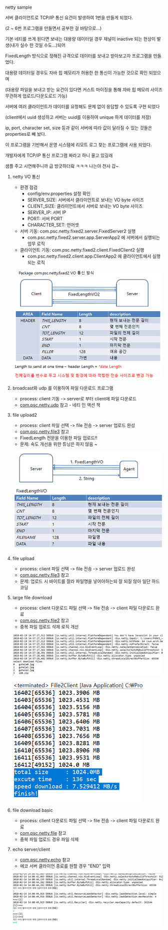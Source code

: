 netty sample

서버 클라이언트로 TCP/IP 통신 요건이 발생하여 1번을 만들게 되었다.

(2 ~ 6번 프로그램을 만들면서 공부한 걸 바탕으로...)

기본 네티를 쓰게 된다면 보내는 대용량 데이터일 경우 채널이 inactive 되는 현상이 발생(내가 실수 한 것일 수도...)되어

FixedLength 방식으로 정해진 규격으로 데이터를 보내고 받아보고자 프로그램을 만들었다.

대용량 데이터일 경우도 자바 힙 메모리가 허용한 한 통신이 가능한 것으로 확인 되었으며

(대용량 파일을 보내고 받는 요건이 있다면 커스트 마이징을 통해 자바 힙 메모리 사이즈 무관하게 업로드/다운도로드 가능)

서버에 여러 클라이언트가 데이터를 요청해도 문제 없이 응답할 수 있도록 구현 되었다 

(client에서 uuid 생성하고 서버는 uuid를 이용하여 unique 하게 데이터를 저장)

ip, port, character set, size 등과 같이 서버에 따라 값이 달라질 수 있는 것들은 properties로 빼 놨다.

이 프로그램을 기반해서 운영 시스템에 리모트 로그 찾는 프로그램에 사용 되었다. 
  
개발자에게 TCP/IP 통신 프로그램 짜라고 하니 울고 있길래 

샘플 주고 시연해주니까 급 방긋하더랔 ㅋㅋㅋ 나는야 천사 갑~  

1. netty VO 통신  
	- 환경 점검 
		- config/env.properties 설정 확인
		- SERVER_SIZE: 서버에서 클라이언트로 보내는 VO byte 사이즈
		- CLIENT_SIZE: 클라이언트에서 서버로 보내는 VO byte 사이즈
		- SERVER_IP: 서버 IP
		- PORT: 서버 PORT
		- CHARACTER_SET: 언어셋	
	- 서버 기동: com.psc.netty.fixed2.server.FixedServer2 실행
		- com.psc.netty.fixed2.server.app.ServerApp2 에 서버에서 실행되는 업무 로직			
	- 클라이언트 기동: com.psc.netty.fixed2.client.FixedClient2 실행
		- com.psc.netty.fixed2.client.app.ClientApp2 에 클라이언트에서 실행되는 로직
				
	![screenshot](https://github.com/parkseungchul/javaSample/blob/master/nettySample/img/fixed2.png?raw=true) 

2. broadcast와 udp 를 이용하여 파일 다운로드 프로그램 
	- process: client 기동 -> server로 부터 client에 파일 다운로드 
	- [com.psc.netty.udp](src/com/psc/netty/udp) 참고 - 네티 인 액션 책
	
3. file upload2
	- process: client 파일 선택 -> file 전송 -> server 업로드 완성
	- [com.psc.netty.file3](src/com/psc/netty/fixed) 참고
	- FixedLength 전문을 이용한 파일 업로드!! 
	- 문제: 속도 개선을 위한 튜닝은 하지 않음 ~ 	

	![screenshot](https://github.com/parkseungchul/javaSample/blob/master/nettySample/img/fixed1.png?raw=true)
	
4. file upload 
	- process: client 파일 선택 -> file 전송 -> server 업로드 완성
	- [com.psc.netty.file3](src/com/psc/netty/file2) 참고
	- 문제: 업로드 시 바이트를 잘라 파일명을 넣어야하는되 잘 되질 않아 일단 하드코딩	

5. large file download
	- process: client 다운로드 파일 선택 -> file 전송 -> client 파일 다운로드 완료   
	- [com.psc.netty.file2](src/com/psc/netty/file2) 참고
	- 중복 파일 업로드 삭제 로직 개선 	
	
	![screenshot](https://github.com/parkseungchul/javaSample/blob/master/nettySample/img/fileClient1.png?raw=true) 
	
	![screenshot](https://github.com/parkseungchul/javaSample/blob/master/nettySample/img/fileClient2.png?raw=true)

6. file download basic
	- process: client 다운로드 파일 선택 -> file 전송 -> client 파일 다운로드 완료   
	- [com.psc.netty.file](src/com/psc/netty/file) 참고
	- 중복 파일 업로드 경우 파일 삭제
						
7. echo server/client 
	- [com.psc.netty.echo](src/com/psc/netty/echo) 참고
	- 에코 서버 클라이언 종료를 원할 경우 "END" 입력
	
	![screenshot](https://github.com/parkseungchul/javaSample/blob/master/nettySample/img/echoClient.png?raw=true) 
	


	

	

	



			
				




  
	